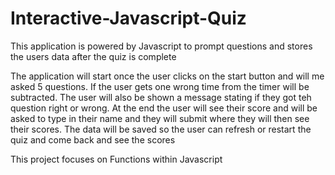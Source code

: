 # Interactive-Javascript-Quiz
This application is powered by Javascript to prompt questions and stores the users data after the quiz is complete 

The application will start once the user clicks on the start button and will me asked 5 questions. If the user gets one wrong time from the timer will be subtracted. The user will also be shown a message stating if they got teh question right or wrong.
At the end the user will see their score and will be asked to type in their name and they will submit where they will then see their scores. 
The data will be saved so the user can refresh or restart the quiz and come back and see the scores 

This project focuses on Functions within Javascript
